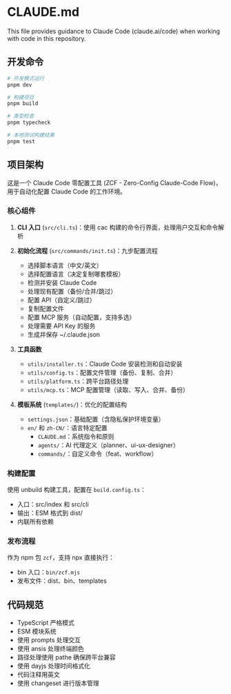 # CLAUDE.md

This file provides guidance to Claude Code (claude.ai/code) when working with code in this repository.

## 开发命令

```bash
# 开发模式运行
pnpm dev

# 构建项目
pnpm build

# 类型检查
pnpm typecheck

# 本地测试构建结果
pnpm test
```

## 项目架构

这是一个 Claude Code 零配置工具 (ZCF - Zero-Config Claude-Code Flow)，用于自动化配置 Claude Code 的工作环境。

### 核心组件

1. **CLI 入口** (`src/cli.ts`)：使用 cac 构建的命令行界面，处理用户交互和命令解析

2. **初始化流程** (`src/commands/init.ts`)：九步配置流程

   - 选择脚本语言（中文/英文）
   - 选择配置语言（决定复制哪套模板）
   - 检测并安装 Claude Code
   - 处理现有配置（备份/合并/跳过）
   - 配置 API（自定义/跳过）
   - 复制配置文件
   - 配置 MCP 服务（自动配置，支持多选）
   - 处理需要 API Key 的服务
   - 生成并保存 ~/.claude.json

3. **工具函数**

   - `utils/installer.ts`：Claude Code 安装检测和自动安装
   - `utils/config.ts`：配置文件管理（备份、复制、合并）
   - `utils/platform.ts`：跨平台路径处理
   - `utils/mcp.ts`：MCP 配置管理（读取、写入、合并、备份）

4. **模板系统** (`templates/`)：优化的配置结构
   - `settings.json`：基础配置（含隐私保护环境变量）
   - `en/` 和 `zh-CN/`：语言特定配置
     - `CLAUDE.md`：系统指令和原则
     - `agents/`：AI 代理定义（planner、ui-ux-designer）
     - `commands/`：自定义命令（feat、workflow）

### 构建配置

使用 unbuild 构建工具，配置在 `build.config.ts`：

- 入口：src/index 和 src/cli
- 输出：ESM 格式到 dist/
- 内联所有依赖

### 发布流程

作为 npm 包 `zcf`，支持 npx 直接执行：

- bin 入口：`bin/zcf.mjs`
- 发布文件：dist、bin、templates

## 代码规范

- TypeScript 严格模式
- ESM 模块系统
- 使用 prompts 处理交互
- 使用 ansis 处理终端颜色
- 路径处理使用 pathe 确保跨平台兼容
- 使用 dayjs 处理时间格式化
- 代码注释用英文
- 使用 changeset 进行版本管理
